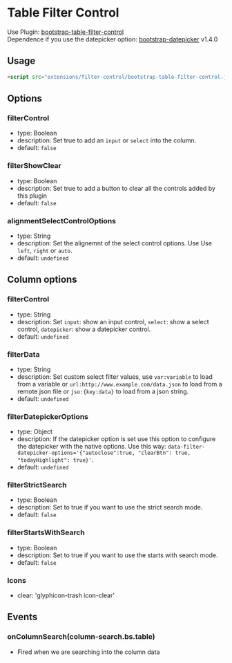 # Table Filter Control

Use Plugin: [bootstrap-table-filter-control](https://github.com/wenzhixin/bootstrap-table/tree/master/src/extensions/filter-control) </br>
Dependence if you use the datepicker option: [bootstrap-datepicker](https://github.com/eternicode/bootstrap-datepicker) v1.4.0

## Usage

```html
<script src="extensions/filter-control/bootstrap-table-filter-control.js"></script>
```

## Options

### filterControl

* type: Boolean
* description: Set true to add an `input` or `select` into the column.
* default: `false`

### filterShowClear

* type: Boolean
* description: Set true to add a button to clear all the controls added by this plugin
* default: `false`

### alignmentSelectControlOptions

* type: String
* description: Set the alignemnt of the select control options. Use Use `left`, `right` or `auto`.
* default: `undefined`

## Column options

### filterControl

* type: String
* description: Set `input`: show an input control, `select`: show a select control, `datepicker`: show a datepicker control.
* default: `undefined`

### filterData

* type: String
* description: Set custom select filter values, use `var:variable` to load from a variable or `url:http://www.example.com/data.json` to load from a remote json file or `jso:{key:data}` to load from a json string.
* default: `undefined`

### filterDatepickerOptions
* type: Object
* description: If the datepicker option is set use this option to configure the datepicker with the native options. Use this way: `data-filter-datepicker-options='{"autoclose":true, "clearBtn": true, "todayHighlight": true}'`.
* default: `undefined`

### filterStrictSearch
* type: Boolean
* description: Set to true if you want to use the strict search mode.
* default: `false`

### filterStartsWithSearch
* type: Boolean
* description: Set to true if you want to use the starts with search mode.
* default: `false`

### Icons
* clear: 'glyphicon-trash icon-clear'

## Events

### onColumnSearch(column-search.bs.table)

* Fired when we are searching into the column data
